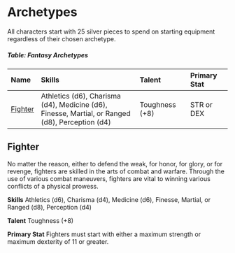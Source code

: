 # Archetypes

All characters start with 25 silver pieces to spend on starting equipment regardless of their chosen archetype.

##### Table: Fantasy Archetypes
| Name | Skills | Talent | Primary Stat |
|:-|:-|:-|:-|
| [Fighter](#fighter) | Athletics (d6), Charisma (d4), Medicine (d6),<br/>Finesse, Martial, or Ranged (d8), Perception (d4) | Toughness (+8) | STR or DEX |

## Fighter

No matter the reason, either to defend the weak, for honor, for glory, or for revenge, fighters are skilled in the arts of combat and warfare. Through the use of various combat maneuvers, fighters are vital to winning various conflicts of a physical prowess.

**Skills** Athletics (d6), Charisma (d4), Medicine (d6), Finesse, Martial, or Ranged (d8), Perception (d4)

**Talent** Toughness (+8)

**Primary Stat** Fighters must start with either a maximum strength or maximum dexterity of 11 or greater.
